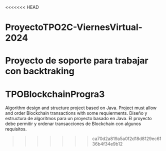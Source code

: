 <<<<<<< HEAD
# ProyectoTPO2C-ViernesVirtual-2024
Proyecto de soporte para trabajar con backtraking
=======
# TPOBlockchainProgra3
Algorithm design and structure project based on Java. Project must allow and order Blockchain transactions with some requierments.  Diseño y estructura de algoritmos para un proyecto basado en Java. El proyecto debe permitir y ordenar transacciones de Blockchain con algunos requisitos.
>>>>>>> ca70d2a819a5a0f2d18d8129ec6136b4f34e9b12
